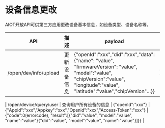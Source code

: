 # 设备信息更改

AIOT开放API可供第三方应用更改设备基本信息，如设备类型、设备名称等。

| API | 描述 | payload | header | response |
| -- | -- | -- | -- | -- |
| /open/dev/info/upload | 更新设备信息 | {"openId":"xxx","did":"xxx","data":{"name": "value", "firmwareVersion": "value", "model":"value", "chipVersion":"value", "longitude":"value", "latitude":"value","chipVersion"...}} | {"Appid":"xxx","Appkey":"xxx","Openid":"xxx","Access-Token":"xxx"} | {"code":0(errorcode), "result":"msg"}} |

| /open/device/query/user | 查询用户所有设备的信息 | {"openId":"xxx"} | {"Appid":"xxx","Appkey":"xxx","Openid":"xxx","Access-Token":"xxx"} | {"code":0(errorcode), "result":[{"did":"value", "model":"value", "name":"value"}{"did":"value", "model":"value", "name":"value"}]}} |